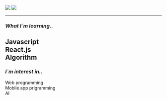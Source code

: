 <a href="https://blog.naver.com/98shcho" target="_blank"><img src="https://img.shields.io/badge/previous Blog-03C75A?style=flat-square&logo=Naver&logoColor=white"/></a>
<a href="https://jofestudio.tistory.com/" target="_blank"><img src="https://img.shields.io/badge/current BLog-181717?style=flat-square&logo=Github&logoColor=white"/></a><hr>

### _What I`m learning.._
Javascript  
React.js  
Algorithm  
------------
### _I`m interest in.._
Web programming  
Mobile app prigramming  
AI  

<!---
Cho-SangHyun/Cho-SangHyun is a ✨ special ✨ repository because its `README.md` (this file) appears on your GitHub profile.
You can click the Preview link to take a look at your changes.
--->
